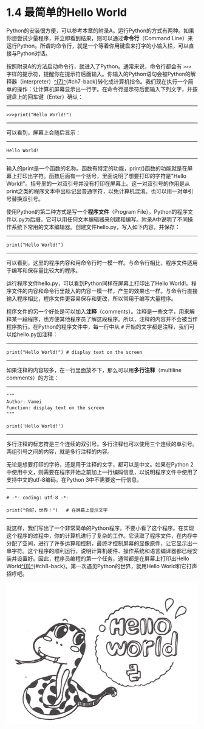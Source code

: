 # 1.4 最简单的Hello World

Python的安装很方便，可以参考本章的附录A。运行Python的方式有两种。如果你想尝试少量程序，并立即看到结果，则可以通过**命令行**（Command Line）来运行Python。所谓的命令行，就是一个等着你用键盘来打字的小输入栏，可以直接与Python对话。

按照附录A的方法启动命令行，就进入了Python。通常来说，命令行都会有 ``>>>`` 字样的提示符，提醒你在提示符后面输入。你输入的Python语句会被Python的解释器（interpreter）[^(7)^](part0005.xhtml#ch7){#ch7-back}转化成计算机指令。我们现在执行一个简单的操作：让计算机屏幕显示出一行字。在命令行提示符后面输入下列文字，并按键盘上的回车键（Enter）确认：

------------------------------------------------------------------------

    >>>print("Hello World!")

------------------------------------------------------------------------

可以看到，屏幕上会随后显示：

------------------------------------------------------------------------

    Hello World!

------------------------------------------------------------------------

输入的print是一个函数的名称。函数有特定的功能，print()函数的功能就是在屏幕上打印出字符。函数后面有一个括号，里面说明了想要打印的字符是"Hello World!"。括号里的一对双引号并没有打印在屏幕上。这一对双引号的作用是从print之类的程序文本中出标记出普通字符，以免计算机混淆。也可以用一对单引号替换双引号。

使用Python的第二种方式是写一个**程序文件**（Program File）。Python的程序文件以.py为后缀，它可以用任何文本编辑器来创建和编写。附录A中说明了不同操作系统下常用的文本编辑器。创建文件hello.py，写入如下内容，并保存：

------------------------------------------------------------------------

    print("Hello World!")

------------------------------------------------------------------------

可以看到，这里的程序内容和用命令行时一模一样。与命令行相比，程序文件适用于编写和保存量比较大的程序。

运行程序文件hello.py，可以看到Python同样在屏幕上打印出了Hello World!。程序文件的内容和命令行里敲入的内容一模一样，产生的效果也一样。与命令行直接输入程序相比，程序文件更容易保存和更改，所以常用于编写大量程序。

程序文件的另一个好处是可以加入**注释**（comments）。注释是一些文字，用来解释某一段程序，也方便其他程序员了解这段程序。所以，注释的内容并不会被当作程序执行。在Python的程序文件中，每一行中从 ``#`` 开始的文字都是注释，我们可以给hello.py加注释：

------------------------------------------------------------------------

    print("Hello World!") # display text on the screen

------------------------------------------------------------------------

如果注释的内容较多，在一行里面放不下，那么可以用**多行注释**（multiline comments）的方法：

------------------------------------------------------------------------

    """
    Author: Vamei
    Function: display text on the screen
    """
        
    print('Hello World!')

------------------------------------------------------------------------

多行注释的标志符是三个连续的双引号。多行注释也可以使用三个连续的单引号。两组引号之间的内容，就是多行注释的内容。

无论是想要打印的字符，还是用于注释的文字，都可以是中文。如果在Python 2中使用中文，则需要在程序开始之前加上一行编码信息，以说明程序文件中使用了支持中文的utf-8编码。在Python 3中不需要这一行信息。

------------------------------------------------------------------------

    # -*- coding: utf-8 -*-
        
    print("你好，世界！")   # 在屏幕上显示文字

------------------------------------------------------------------------

就这样，我们写出了一个非常简单的Python程序。不要小看了这个程序。在实现这个程序的过程中，你的计算机进行了复杂的工作。它读取了程序文件，在内存中分配了空间，进行了许多运算和控制，最终才控制屏幕的显像原件，让它显示出一串字符。这个程序的顺利运行，说明计算机硬件、操作系统和语言编译器都已经安装并设置好。因此，程序员编程的第一个任务，通常都是在屏幕上打印出Hello World[^(8)^](part0005.xhtml#ch8){#ch8-back}。第一次遇见Python的世界，就用Hello World和它打声招呼吧。


![](../Images/image00105.jpeg)

